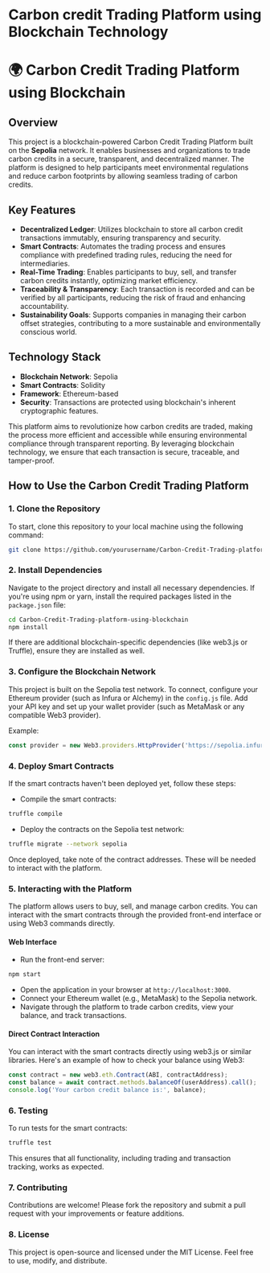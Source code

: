 # Carbon credit Trading Platform using Blockchain Technology

# 🌍 Carbon Credit Trading Platform using Blockchain

## Overview

This project is a blockchain-powered Carbon Credit Trading Platform built on the **Sepolia** network. It enables businesses and organizations to trade carbon credits in a secure, transparent, and decentralized manner. The platform is designed to help participants meet environmental regulations and reduce carbon footprints by allowing seamless trading of carbon credits.

## Key Features

- **Decentralized Ledger**: Utilizes blockchain to store all carbon credit transactions immutably, ensuring transparency and security.
- **Smart Contracts**: Automates the trading process and ensures compliance with predefined trading rules, reducing the need for intermediaries.
- **Real-Time Trading**: Enables participants to buy, sell, and transfer carbon credits instantly, optimizing market efficiency.
- **Traceability & Transparency**: Each transaction is recorded and can be verified by all participants, reducing the risk of fraud and enhancing accountability.
- **Sustainability Goals**: Supports companies in managing their carbon offset strategies, contributing to a more sustainable and environmentally conscious world.

## Technology Stack

- **Blockchain Network**: Sepolia
- **Smart Contracts**: Solidity
- **Framework**: Ethereum-based
- **Security**: Transactions are protected using blockchain's inherent cryptographic features.

This platform aims to revolutionize how carbon credits are traded, making the process more efficient and accessible while ensuring environmental compliance through transparent reporting. By leveraging blockchain technology, we ensure that each transaction is secure, traceable, and tamper-proof.

## How to Use the Carbon Credit Trading Platform

### 1. Clone the Repository

To start, clone this repository to your local machine using the following command:

```bash
git clone https://github.com/yourusername/Carbon-Credit-Trading-platform-using-blockchain.git
```

### 2. Install Dependencies

Navigate to the project directory and install all necessary dependencies. If you're using npm or yarn, install the required packages listed in the `package.json` file:

```bash
cd Carbon-Credit-Trading-platform-using-blockchain
npm install
```

If there are additional blockchain-specific dependencies (like web3.js or Truffle), ensure they are installed as well.

### 3. Configure the Blockchain Network

This project is built on the Sepolia test network. To connect, configure your Ethereum provider (such as Infura or Alchemy) in the `config.js` file. Add your API key and set up your wallet provider (such as MetaMask or any compatible Web3 provider).

Example:

```javascript
const provider = new Web3.providers.HttpProvider('https://sepolia.infura.io/v3/YOUR_INFURA_KEY');
```

### 4. Deploy Smart Contracts

If the smart contracts haven't been deployed yet, follow these steps:

- Compile the smart contracts:

```bash
truffle compile
```

- Deploy the contracts on the Sepolia test network:

```bash
truffle migrate --network sepolia
```

Once deployed, take note of the contract addresses. These will be needed to interact with the platform.

### 5. Interacting with the Platform

The platform allows users to buy, sell, and manage carbon credits. You can interact with the smart contracts through the provided front-end interface or using Web3 commands directly.

#### Web Interface

- Run the front-end server:

```bash
npm start
```

- Open the application in your browser at `http://localhost:3000`.
- Connect your Ethereum wallet (e.g., MetaMask) to the Sepolia network.
- Navigate through the platform to trade carbon credits, view your balance, and track transactions.

#### Direct Contract Interaction

You can interact with the smart contracts directly using web3.js or similar libraries. Here's an example of how to check your balance using Web3:

```javascript
const contract = new web3.eth.Contract(ABI, contractAddress);
const balance = await contract.methods.balanceOf(userAddress).call();
console.log('Your carbon credit balance is:', balance);
```

### 6. Testing

To run tests for the smart contracts:

```bash
truffle test
```

This ensures that all functionality, including trading and transaction tracking, works as expected.

### 7. Contributing

Contributions are welcome! Please fork the repository and submit a pull request with your improvements or feature additions.

### 8. License

This project is open-source and licensed under the MIT License. Feel free to use, modify, and distribute.

